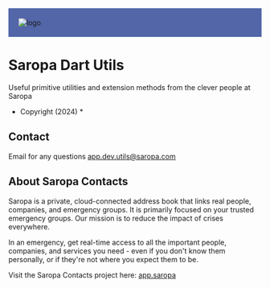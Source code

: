 <!-- markdownlint-disable MD033 - Disable No HTML -->
<!-- markdownlint-disable MD041 - First Line Heading 1 -->

<div style="background-color: #5266A8; padding: 20px">
  <img src="https://cdn.app.saropa.com/scripts/_default/image/logo/SaropaLogo2019_white2_minified.svg"alt="logo" />
</div>

# Saropa Dart Utils

Useful primitive utilities and extension methods from the clever people at Saropa

* Copyright (2024) *

## Contact

Email for any questions [app.dev.utils@saropa.com](mailto:app.dev.utils@saropa.com)

## About Saropa Contacts

Saropa is a private, cloud-connected address book that links real people, companies, and emergency groups. It is primarily focused on your trusted emergency groups. Our mission is to reduce the impact of crises everywhere.

In an emergency, get real-time access to all the important people, companies, and services you need - even if you don't know them personally, or if they're not where you expect them to be.

Visit the Saropa Contacts project here: [app.saropa](https://app.saropa.com)
